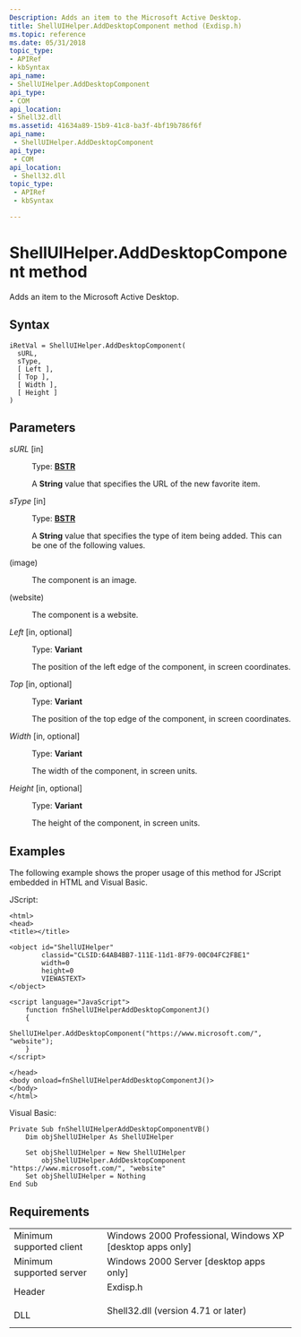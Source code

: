 ```yaml
---
Description: Adds an item to the Microsoft Active Desktop.
title: ShellUIHelper.AddDesktopComponent method (Exdisp.h)
ms.topic: reference
ms.date: 05/31/2018
topic_type: 
- APIRef
- kbSyntax
api_name: 
- ShellUIHelper.AddDesktopComponent
api_type: 
- COM
api_location: 
- Shell32.dll
ms.assetid: 41634a89-15b9-41c8-ba3f-4bf19b786f6f
api_name: 
 - ShellUIHelper.AddDesktopComponent
api_type: 
 - COM
api_location: 
 - Shell32.dll
topic_type: 
 - APIRef
 - kbSyntax

---
```


# ShellUIHelper.AddDesktopComponent method

Adds an item to the Microsoft Active Desktop.

## Syntax


```JScript
iRetVal = ShellUIHelper.AddDesktopComponent(
  sURL,
  sType,
  [ Left ],
  [ Top ],
  [ Width ],
  [ Height ]
)
```



## Parameters

<dl> <dt>

*sURL* \[in\]
</dt> <dd>

Type: **[**BSTR**](/previous-versions/windows/desktop/automat/bstr)**

A **String** value that specifies the URL of the new favorite item.

</dd> <dt>

*sType* \[in\]
</dt> <dd>

Type: **[**BSTR**](/previous-versions/windows/desktop/automat/bstr)**

A **String** value that specifies the type of item being added. This can be one of the following values.

<dt>



 (image)


</dt> <dd>

The component is an image.

</dd> <dt>



 (website)


</dt> <dd>

The component is a website.

</dd> </dl> </dd> <dt>

*Left* \[in, optional\]
</dt> <dd>

Type: **Variant**

The position of the left edge of the component, in screen coordinates.

</dd> <dt>

*Top* \[in, optional\]
</dt> <dd>

Type: **Variant**

The position of the top edge of the component, in screen coordinates.

</dd> <dt>

*Width* \[in, optional\]
</dt> <dd>

Type: **Variant**

The width of the component, in screen units.

</dd> <dt>

*Height* \[in, optional\]
</dt> <dd>

Type: **Variant**

The height of the component, in screen units.

</dd> </dl>

## Examples

The following example shows the proper usage of this method for JScript embedded in HTML and Visual Basic.

JScript:


```JScript
<html>
<head>
<title></title>

<object id="ShellUIHelper"
        classid="CLSID:64AB4BB7-111E-11d1-8F79-00C04FC2FBE1"
        width=0
        height=0
        VIEWASTEXT>
</object>

<script language="JavaScript">
    function fnShellUIHelperAddDesktopComponentJ()
    {
        ShellUIHelper.AddDesktopComponent("https://www.microsoft.com/", "website");
    }
</script>

</head>
<body onload=fnShellUIHelperAddDesktopComponentJ()>
</body>
</html>
```



Visual Basic:


```VB
Private Sub fnShellUIHelperAddDesktopComponentVB()
    Dim objShellUIHelper As ShellUIHelper
    
    Set objShellUIHelper = New ShellUIHelper
        objShellUIHelper.AddDesktopComponent "https://www.microsoft.com/", "website"
    Set objShellUIHelper = Nothing
End Sub
```



## Requirements



|                                     |                                                                                                                |
|-------------------------------------|----------------------------------------------------------------------------------------------------------------|
| Minimum supported client<br/> | Windows 2000 Professional, Windows XP \[desktop apps only\]<br/>                                         |
| Minimum supported server<br/> | Windows 2000 Server \[desktop apps only\]<br/>                                                           |
| Header<br/>                   | <dl> <dt>Exdisp.h</dt> </dl>                            |
| DLL<br/>                      | <dl> <dt>Shell32.dll (version 4.71 or later)</dt> </dl> |



 

 